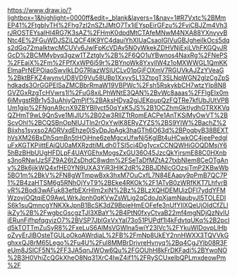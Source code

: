 https://www.draw.io/?lightbox=1&highlight=0000ff&edit=_blank&layers=1&nav=1#R7Vxtc%2BMmEP41%2FtgbIyTH%2Fhg7zl2nSZtJMtO7Tx1iEYspEirGFzu%2FviCBJZm4Vh3rJROSTEYsaIHl4RG7K3sAZ%2FHmK0dpdMtCTAfeMNwM4NXA88YXnvyvBNtc4E%2FGuWDJSZiLQCF4IK9YC4dauiYhXlUaCsaoIGlVuGBJgheiIkOcs5dqs2dGq72maIktwcMCUVv6JwlFpKcVDAv5N0yWkekZDHVNjExjLVhFKGQvJRGcD%2BCMMybyq3gzw1TZztglv%2B%2F6QO1uYBwnos4NaxRg%2FNePS%2FEaiX%2Fm%2FPfXxWP6i59r%2BYnoWk8YxyllW4z1oMXWWGL1QmKKElmaPrNEPOiaoSwvIkLDG7RlazWSlUCLv01pGjFOXmV7RGUVkAJZzYVeaG%2BktBFKZ4wynvUD8VD9Vu58UBp1Xxyv5L13ZtpgT3SLNpWGN2glzCgZpShdkads3OrGGPElSaZMCBbrRmaW19VBPWc%2Fsh5RskykbCH7wtzYIp8N8GVZGxRzgTcHVwrs1l%2FuG8xiLPhWNtE3QAN%2BvWc8aaas%2FFIgEIx0m6iMvgstRBr1y53uAhjyQmPjf%2BAksHDya2gjJEKpupQzFQTRe7kfUbJUtVPBUm1gip%2FNgnA9cnX9ZBYBlIyct50qYxK5JS%2B1OCZhmGktIydhGTRXKVqQZHmT9wL9QnSve1MiJlU%2B02w3RlIZTtRomEACPe1AnTKSiMyOwVT%2BScvOhl%2BCQSBnOpNlUJTln2rOxYwlK8ERyZYZS%2BS9YIW%2BachZ%2Biixhs1syxso2AORVxdEhze0jSyDpJpAgk3haGTh6O63d%2BPoqbyB38BEXThVsXM26BxDh5qmBn5tHOjHne6zeMgcxUfwNj5KgIBt4uHCwkOC4jeePedgluFxKGTKPjittEAjQU0aMXRzdtiMLdh0TSI5cj4Dg1ycxCCNQWHiGOQDMsjY65hBzBHbUUgHFDLpF4UAYGEhxMogsZxGU36O45JzcQkYjrsmE88C0HXnbs3noRNwIJzSFZ9A26tZsDhdC8wdm%2FSeTaDfMZtA27txbNIem8CeOTgAnv%2Bk6jikWQ4xfHE0YN9UXA3YiR3HIK2dR%2BBJDNIcGOzsjTmP2KBwWb5BO1m%2BkV%2FN8gWTmpwBxk3hxM7OuCxfL7N84EAapy9pPmB7QC7P1%2B4zaHTSM6g5RNhOjYvT9%2BEke4RKOk%2F1ATvB0zWRfKKT7LhfvrBvR%2Bodi3wAFuk83efbEXrHIm2xiN%2Bz%2BLzXQHDEMUizDFI7yddYFMWzoyiOQtqiEO9AwLWrkJpnh0qKVwZsWLig2qCdoJpXjamNaubyJl5TOLEDIS6k1suQmncgYNKXkJpnB1BcSK3dZ9BpieHmEOFefe3nUfYIlXQeUjOIdCfZLlikZy%2B%2FwgbcGscgzTJI3XBaY%2B4PtN0fxyCtvaB22mf4mgNDjQzNvlUiERunFifhpfqgvizO7%2BVSP7JblGxVxYaI73o51PUPdf1l4kFdvtqUKq%2B2pcId5kTOTTmZuSyR8%2FxeLuS6AlMsVGWlna5wiY23IVc%2FYkuWIDovpLlHboZvyErJlBOsteTGULoOkoAWrdiaL%2FB%2FmNp8UkEY2nnHWXX3TQVVkGghxxQJ8rM65Lego%2Fu4U%2Ful8MMBrDrivreHvnyq%2Bq4CgJYib08R3FeUm8JSlCF5N%2FF3JA5qnJWOw6Qu%2FGOUhH8kFrDKFadi%2BYwoNO%2B3H0VhjZcQGkXheO8Nq31XrC4IwZ4if1%2FRySCUxeIbQPLmxdeowPm%2F